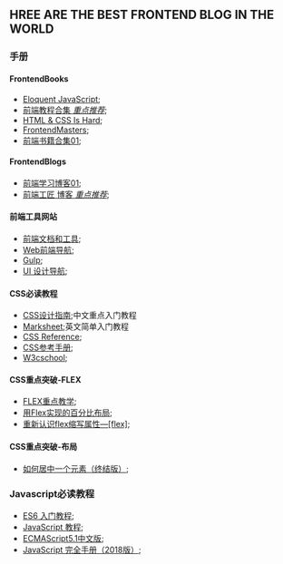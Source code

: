 ## HREE ARE THE BEST FRONTEND BLOG IN THE WORLD


### 手册


#### FrontendBooks
- [Eloquent JavaScript](https://eloquentjavascript.net/);
- [前端教程合集 *重点推荐*](https://www.jqhtml.com/category/tutorial);
- [HTML & CSS Is Hard](https://www.internetingishard.com/html-and-css/introduction/);
- [FrontendMasters](https://frontendmasters.com/books/front-end-handbook/2019/);
- [前端书籍合集01](https://github.com/manjunath5496/HTML-CSS-Programming-Books);

#### FrontendBlogs
- [前端学习博客01](https://github.com/qiu-deqing/FE-learning#%E5%B7%A5%E5%85%B7);
- [前端工匠 博客 *重点推荐*](https://github.com/ljianshu/Blog);

#### 前端工具网站
- [前端文档和工具](https://www.html.cn/nav/);
- [Web前端导航](http://www.alloyteam.com/nav/);
- [Gulp](https://www.gulpjs.com.cn/);
- [UI 设计导航](http://so.uigreat.com/);


#### CSS必读教程
- [CSS设计指南](https://www.nli.cn/read/css-sjzhin/part0000_split_004.html);中文重点入门教程
- [Marksheet](https://marksheet.io/);英文简单入门教程
- [CSS Reference](http://tympanus.net/codrops/css_reference/);
- [CSS参考手册](http://css.doyoe.com/);
- [W3cschool](https://www.w3schools.com/css/default.asp);



#### CSS重点突破-FLEX
- [FLEX重点教学](https://github.com/samanthaming/Flexbox30);
- [用Flex实现的百分比布局](https://blog.csdn.net/Handsome_fan/article/details/70199238);
- [重新认识flex缩写属性—[flex]](https://juejin.im/post/5b0f2de751882536c25d56d9);

#### CSS重点突破-布局
- [如何居中一个元素（终结版）](https://github.com/ljianshu/Blog/issues/29);


### Javascript必读教程
- [ES6 入门教程](https://es6.ruanyifeng.com/);
- [JavaScript 教程](https://wangdoc.com/javascript/);
- [ECMAScript5.1中文版](http://yanhaijing.com/es5/#about);
- [JavaScript 完全手册（2018版）](https://www.w3schools.com/css/default.asp);
